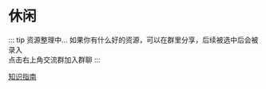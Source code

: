 # 休闲

::: tip 资源整理中...
如果你有什么好的资源，可以在群里分享，后续被选中后会被录入 <br>
点击右上角交流群加入群聊
:::

[知识指南](https://zh.wikihow.com/%E9%A6%96%E9%A1%B5)

<!-- [物种 2000 中国节点 中国生物物种名录 (sp2000.org.cn)](http://www.sp2000.org.cn/)

[十万个为什么 - 在线青少年百科全书 (10why.net)](https://10why.net/) -->

<!--
[无版权背景音乐的网站-vlog小站 (vlogxz.com)](https://www.vlogxz.com/archives/2757)

[心灵毒鸡汤 - 全网最经典的毒鸡汤语录收集 (nihaowua.com)](https://www.nihaowua.com/home.html)

[你好污啊 - 撩汉/撩妹套路金句大全撩他/她更污更湿润 (nihaowua.com)](https://www.nihaowua.com/)

[window系列假背景图片，上班摸鱼必备](https://fakeupdate.net/)

[辞职信生成器_辞职报告在线生成工具 (cizhixin.com)](https://www.cizhixin.com/czx/) -->
